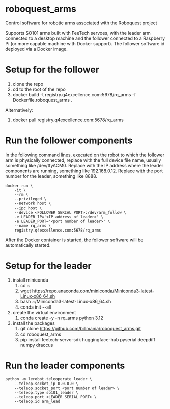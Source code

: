 # roboquest_arms
Control software for robotic arms associated with the Roboquest project

Supports SO101 arms built with FeeTech servoes, with the leader arm connected to a desktop
machine and the follower connected to a Raspberry Pi (or more capable machine with Docker
support). The follower software id deployed via a Docker image.

# Setup for the follower

1. clone the repo
2. cd to the root of the repo
3. docker build -t registry.q4excellence.com:5678/rq_arms -f Dockerfile.roboquest_arms .

Alternatively:

1. docker pull registry.q4excellence.com:5678/rq_arms

# Run the follower components

In the following command lines, executed on the robot to which
the follower arm is physically connected, replace <FOLLOWER SERIAL PORT>
with the full device file name, usually something like
/dev/ttyACM0.
Replace <IP address of leader> with the IP address where the
leader components are running, something like 192.168.0.12.
Replace <port number of leader> with the port number for the
leader, something like 8888.

```
docker run \
    -it \
    --rm \
    --privileged \
    --network host \
    --ipc host \
    --device <FOLLOWER SERIAL PORT>:/dev/arm_follow \
    -e LEADER_IP='<IP address of leader>' \
    -e LEADER_PORT='<port number of leader>' \
    --name rq_arms \
    registry.q4excellence.com:5678/rq_arms
```

After the Docker container is started, the follower software will
be automatically started.

# Setup for the leader

1. install miniconda
    1. cd ~
    2. wget https://repo.anaconda.com/miniconda/Miniconda3-latest-Linux-x86_64.sh
    3. bash ~/Miniconda3-latest-Linux-x86_64.sh
    4. conda init --all
2. create the virtual environment
    1. conda create -y -n rq_arms python 3.12
3. install the packages
    1. git clone https://github.com/billmania/roboquest_arms.git
    2. cd roboquest_arms
    3. pip install feetech-servo-sdk huggingface-hub pyserial deepdiff numpy draccus

# Run the leader components

```
python -m lerobot.teleoperate_leader \
    --teleop.socket_ip 0.0.0.0 \
    --teleop.socket_port <port number of leader> \
    --teleop.type so101_leader \
    --teleop.port <LEADER SERIAL PORT> \
    --teleop.id arm_lead
```
